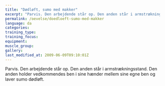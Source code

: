 ```yaml
---
title: "Dødløft, sumo med makker"
excerpt: "Parvis. Den arbejdende står op. Den anden står i armstrækningsstand. Den anden holder vedkommendes ben i sine hænder mellem sine egne ben og laver sumo dødløft."
permalink: /oevelse/doedloeft-sumo-med-makker
language: da
categories:
training_type: 
training_focus: 
equipment:
muscle_group:
gallery:
last_modified_at: 2009-06-09T09:10:01Z
---
```


Parvis. Den arbejdende står op. Den anden står i armstrækningsstand. Den anden holder vedkommendes ben i sine hænder mellem sine egne ben og laver sumo dødløft.
